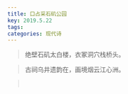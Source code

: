 ```yaml
---
title: 口占采石矶公园
key: 2019.5.22
tags: 
categories: 现代诗
---
```


<blockquote class="blockquote-center">绝壁石矶太白楼，衣冢洞穴栈桥头。
</blockquote>
<blockquote class="blockquote-center">古祠乌井遗韵在，画境烟云江心洲。
</blockquote>
<blockquote class="blockquote-center"></br>
</blockquote>
